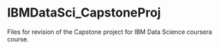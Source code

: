 # IBMDataSci_CapstoneProj
Files for revision of the Capstone project for IBM Data Science coursera course.
